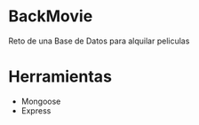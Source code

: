# BackMovie

Reto de una Base de Datos para alquilar peliculas 

# Herramientas
- Mongoose
- Express
